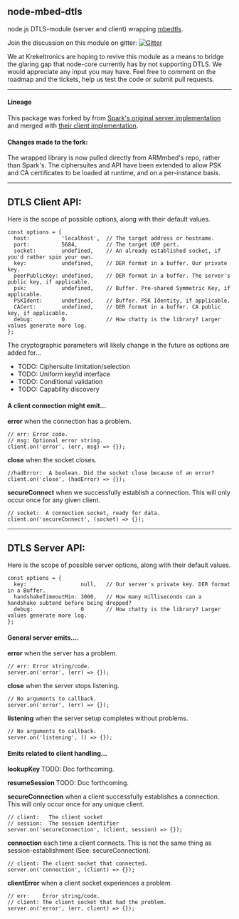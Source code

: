 ## node-mbed-dtls

node.js DTLS-module (server and client) wrapping [mbedtls](https://github.com/ARMmbed/mbedtls).

Join the discussion on this module on gitter: [![Gitter](https://badges.gitter.im/krekeltronics/node-mbed-dtls.svg)](https://gitter.im/krekeltronics/node-mbed-dtls?utm_source=badge&utm_medium=badge&utm_campaign=pr-badge)

We at Krekeltronics are hoping to revive this module as a means to bridge the glaring gap that node-core currently has by not supporting DTLS. We would appreciate any input you may have. Feel free to comment on the roadmap and the tickets, help us test the code or submit pull requests.

--------------

#### Lineage
This package was forked by from [Spark's original server implementation](https://github.com/spark/node-mbed-dtls) and merged with [their client implementation](https://github.com/spark/node-mbed-dtls-client).

#### Changes made to the fork:
The wrapped library is now pulled directly from ARMmbed's repo, rather than Spark's. The ciphersuites and API have been extended to allow PSK and CA certificates to be loaded at runtime, and on a per-instance basis.

--------------

## DTLS Client API:

Here is the scope of possible options, along with their default values.

    const options = {
      host:          'localhost',  // The target address or hostname.
      port:          5684,         // The target UDP port.
      socket:        undefined,    // An already established socket, if you'd rather spin your own.
      key:           undefined,    // DER format in a buffer. Our private key.
      peerPublicKey: undefined,    // DER format in a buffer. The server's public key, if applicable.
      psk:           undefined,    // Buffer. Pre-shared Symmetric Key, if applicable.
      PSKIdent:      undefined,    // Buffer. PSK Identity, if applicable.
      CACert:        undefined,    // DER format in a buffer. CA public key, if applicable.
      debug:         0             // How chatty is the library? Larger values generate more log.
    };

The cryptographic parameters will likely change in the future as options are added for...
  * TODO: Ciphersuite limitation/selection
  * TODO: Uniform key/id interface
  * TODO: Conditional validation
  * TODO: Capability discovery

#### A client connection might emit...

**error** when the connection has a problem.

    // err: Error code.
    // msg: Optional error string.
    client.on('error', (err, msg) => {});


**close** when the socket closes.

    //hadError:  A boolean. Did the socket close because of an error?
    client.on('close', (hadError) => {});


**secureConnect** when we successfully establish a connection. This will only occur once for any given client.

    // socket:  A connection socket, ready for data.
    client.on('secureConnect', (socket) => {});


--------------

## DTLS Server API:
Here is the scope of possible server options, along with their default values.

    const options = {
      key:                 null,   // Our server's private key. DER format in a Buffer.
      handshakeTimeoutMin: 3000,   // How many milliseconds can a handshake subtend before being dropped?
      debug:               0       // How chatty is the library? Larger values generate more log.
    };


#### General server emits....

**error** when the server has a problem.

    // err: Error string/code.
    server.on('error', (err) => {});


**close** when the server stops listening.

    // No arguments to callback.
    server.on('error', (err) => {});


**listening** when the server setup completes without problems.

    // No arguments to callback.
    server.on('listening', () => {});


#### Emits related to client handling...

**lookupKey** TODO: Doc forthcoming.

**resumeSession** TODO: Doc forthcoming.

**secureConnection** when a client successfully establishes a connection. This will only occur once for any unique client.

    // client:   The client socket
    // session:  The session identifier
    server.on('secureConnection', (client, session) => {});


**connection** each time a client connects. This is not the same thing as session-establishment (See: secureConnection).

    // client: The client socket that connected.
    server.on('connection', (client) => {});


**clientError** when a client socket experiences a problem.

    // err:    Error string/code.
    // client: The client socket that had the problem.
    server.on('error', (err, client) => {});

